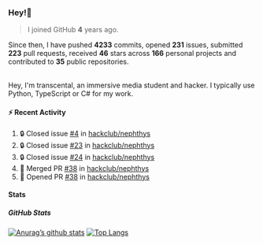 ### Hey!👋
<!-- [![Banner](banner.png)](https://dillonb07.is-a.dev) -->


> I joined GitHub **4** years ago.

Since then, I have pushed **4233** commits, opened **231** issues, submitted **223** pull requests, received **46** stars across **166** personal projects and contributed to **35** public repositories.

<br>
Hey, I'm transcental, an immersive media student and hacker. I typically use Python, TypeScript or C# for my work.

<br>

#### :zap: Recent Activity

<!--START_SECTION:activity-->
1. 🔒 Closed issue [#4](https://github.com/hackclub/nephthys/issues/4) in [hackclub/nephthys](https://github.com/hackclub/nephthys)
2. 🔒 Closed issue [#23](https://github.com/hackclub/nephthys/issues/23) in [hackclub/nephthys](https://github.com/hackclub/nephthys)
3. 🔒 Closed issue [#24](https://github.com/hackclub/nephthys/issues/24) in [hackclub/nephthys](https://github.com/hackclub/nephthys)
4. 🎉 Merged PR [#38](https://github.com/hackclub/nephthys/pull/38) in [hackclub/nephthys](https://github.com/hackclub/nephthys)
5. 💪 Opened PR [#38](https://github.com/hackclub/nephthys/pull/38) in [hackclub/nephthys](https://github.com/hackclub/nephthys)
<!--END_SECTION:activity-->

#### Stats

##### GitHub Stats
[![Anurag’s github stats](https://github-readme-stats.vercel.app/api?username=transcental&show_icons=true&theme=radical)](https://github.com/transcental)
[![Top Langs](https://github-readme-stats.vercel.app/api/top-langs/?username=transcental&layout=compact&theme=radical)](https://github.com/transcental)
